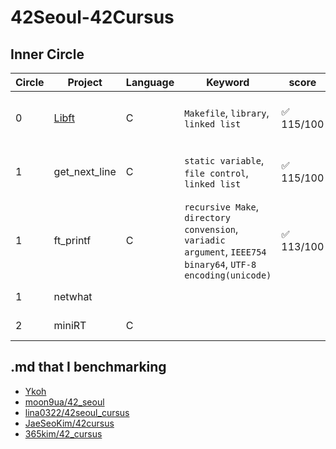 # 42Seoul-42Cursus

## Inner Circle

| Circle | Project                                                      | Language | Keyword                                                      | score     | Period                  |
| ------ | ------------------------------------------------------------ | -------- | ------------------------------------------------------------ | --------- | ----------------------- |
| 0      | [Libft](https://github.com/papawolf90/42Seoul-42Cursus/tree/master/00_Libft) | C        | `Makefile`, `library`, `linked list`                         | ✅ 115/100 | 2020-09-28 ~ 2020-10-24 |
| 1      | get_next_line                                                | C        | `static variable`, `file control`, `linked list`             | ✅ 115/100 | 2020-10-24 ~ 2020-11-20 |
| 1      | ft_printf                                                    | C        | `recursive Make`, `directory convension`, `variadic argument`, `IEEE754 binary64`, `UTF-8 encoding(unicode)` | ✅ 113/100 | 2020-12-01 ~ 2021-02-07 |
| 1      | netwhat                                                      |          |                                                              |           | not registered          |
| 2      | miniRT                                                       | C        |                                                              |           | not registered          |


## .md that I benchmarking

- [Ykoh](https://github.com/kohyounghwan/libft#Contents)
- [moon9ua/42_seoul](https://github.com/moon9ua/42_seoul)
- [lina0322/42seoul_cursus](https://github.com/lina0322/42seoul_cursus)
- [JaeSeoKim/42cursus](https://github.com/JaeSeoKim/42cursus)
- [365kim/42_cursus](https://github.com/365kim/42_cursus)

